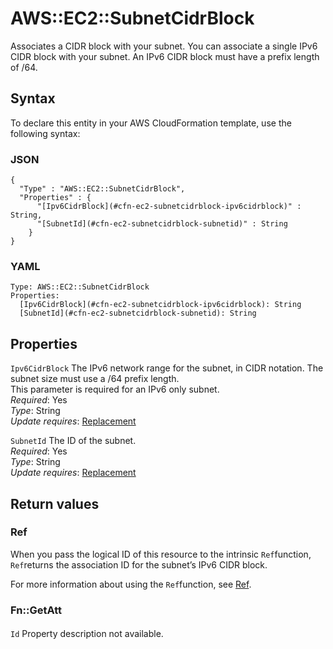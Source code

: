 # AWS::EC2::SubnetCidrBlock<a name="aws-resource-ec2-subnetcidrblock"></a>

Associates a CIDR block with your subnet\. You can associate a single IPv6 CIDR block with your subnet\. An IPv6 CIDR block must have a prefix length of /64\.

## Syntax<a name="aws-resource-ec2-subnetcidrblock-syntax"></a>

To declare this entity in your AWS CloudFormation template, use the following syntax:

### JSON<a name="aws-resource-ec2-subnetcidrblock-syntax.json"></a>

```
{
  "Type" : "AWS::EC2::SubnetCidrBlock",
  "Properties" : {
      "[Ipv6CidrBlock](#cfn-ec2-subnetcidrblock-ipv6cidrblock)" : String,
      "[SubnetId](#cfn-ec2-subnetcidrblock-subnetid)" : String
    }
}
```

### YAML<a name="aws-resource-ec2-subnetcidrblock-syntax.yaml"></a>

```
Type: AWS::EC2::SubnetCidrBlock
Properties: 
  [Ipv6CidrBlock](#cfn-ec2-subnetcidrblock-ipv6cidrblock): String
  [SubnetId](#cfn-ec2-subnetcidrblock-subnetid): String
```

## Properties<a name="aws-resource-ec2-subnetcidrblock-properties"></a>

`Ipv6CidrBlock`  <a name="cfn-ec2-subnetcidrblock-ipv6cidrblock"></a>
The IPv6 network range for the subnet, in CIDR notation\. The subnet size must use a /64 prefix length\.  
This parameter is required for an IPv6 only subnet\.  
*Required*: Yes  
*Type*: String  
*Update requires*: [Replacement](https://docs.aws.amazon.com/AWSCloudFormation/latest/UserGuide/using-cfn-updating-stacks-update-behaviors.html#update-replacement)

`SubnetId`  <a name="cfn-ec2-subnetcidrblock-subnetid"></a>
The ID of the subnet\.  
*Required*: Yes  
*Type*: String  
*Update requires*: [Replacement](https://docs.aws.amazon.com/AWSCloudFormation/latest/UserGuide/using-cfn-updating-stacks-update-behaviors.html#update-replacement)

## Return values<a name="aws-resource-ec2-subnetcidrblock-return-values"></a>

### Ref<a name="aws-resource-ec2-subnetcidrblock-return-values-ref"></a>

When you pass the logical ID of this resource to the intrinsic `Ref`function, `Ref`returns the association ID for the subnet’s IPv6 CIDR block\.

For more information about using the `Ref`function, see [Ref](https://docs.aws.amazon.com/AWSCloudFormation/latest/UserGuide/intrinsic-function-reference-ref.html)\.

### Fn::GetAtt<a name="aws-resource-ec2-subnetcidrblock-return-values-fn--getatt"></a>

#### <a name="aws-resource-ec2-subnetcidrblock-return-values-fn--getatt-fn--getatt"></a>

`Id`  <a name="Id-fn::getatt"></a>
Property description not available\.